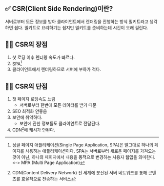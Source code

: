## ✅ CSR(Client Side Rendering)이란?

서버로부터 모든 정보를 받아 클라이언트에서 렌더링을 진행하는 방식
밀키트라고 생각하면 쉽다.
밀키트로 요리하기는 쉽지만 밀키트를 준비하는데 시간이 오래 걸린다.

## 👍🏻 CSR의 장점

1. 첫 로딩 이후 렌더링 속도가 빠르다.
2. SPA[^1]
3. 클라이언트에서 렌더링하므로 서버에 부하가 적다.

## 👎🏻 CSR의 단점

1. 첫 페이지 로딩속도 느림
   - 서버로부터 한번에 모든 데이터를 받기 때문
2. SEO 최적화 안좋음
3. 보안에 취약하다.
   - 보안에 관한 정보들도 클라이언트로 전달된다.
4. CDN[^2]에 캐시가 안된다.

[^1]: 싱글 페이지 애플리케이션(Single Page Application, SPA)은 말그대로 하나의 페이지를 사용하는 애플리케이션이다. SPA는 서버로부터 새로운 페이지를 가져오는 것이 아닌, 하나의 페이지에서 내용을 동적으로 변경하는 사용자 웹앱을 의미한다. <-> MPA (Multi Page Application)
[^2]: CDN(Content Delivery Network) 전 세계에 분산된 서버 네트워크를 통해 콘텐츠를 효율적으로 전송하는 서비스
